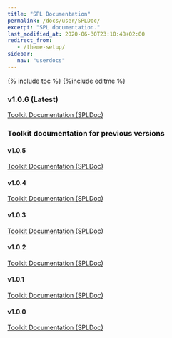 ```yaml
---
title: "SPL Documentation"
permalink: /docs/user/SPLDoc/
excerpt: "SPL documentation."
last_modified_at: 2020-06-30T23:10:48+02:00
redirect_from:
   - /theme-setup/
sidebar:
   nav: "userdocs"
---
```

{% include toc %}
{%include editme %}

### v1.0.6 (Latest)

[Toolkit Documentation (SPLDoc)](/streamsx.websocket/doc/spldoc/html/)

### Toolkit documentation for previous versions

#### v1.0.5

[Toolkit Documentation (SPLDoc)](/streamsx.websocket/doc/v1.0.5/spldoc/html/)

#### v1.0.4

[Toolkit Documentation (SPLDoc)](/streamsx.websocket/doc/v1.0.4/spldoc/html/)

#### v1.0.3

[Toolkit Documentation (SPLDoc)](/streamsx.websocket/doc/v1.0.3/spldoc/html/)

#### v1.0.2

[Toolkit Documentation (SPLDoc)](/streamsx.websocket/doc/v1.0.2/spldoc/html/)

#### v1.0.1

[Toolkit Documentation (SPLDoc)](/streamsx.websocket/doc/v1.0.1/spldoc/html/)

#### v1.0.0

[Toolkit Documentation (SPLDoc)](/streamsx.websocket/doc/v1.0.0/spldoc/html/)
